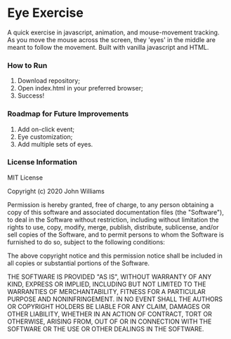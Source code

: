 # Eye Exercise
A quick exercise in javascript, animation, and mouse-movement tracking. As you move the mouse across the screen, they 'eyes' in the middle are meant to follow the movement. Built with vanilla javascript and HTML.

### How to Run
1. Download repository;
2. Open index.html in your preferred browser;
3. Success! 

### Roadmap for Future Improvements
1. Add on-click event;
2. Eye customization;
3. Add multiple sets of eyes.

### License Information
MIT License

Copyright (c) 2020 John Williams

Permission is hereby granted, free of charge, to any person obtaining a copy
of this software and associated documentation files (the "Software"), to deal
in the Software without restriction, including without limitation the rights
to use, copy, modify, merge, publish, distribute, sublicense, and/or sell
copies of the Software, and to permit persons to whom the Software is
furnished to do so, subject to the following conditions:

The above copyright notice and this permission notice shall be included in all
copies or substantial portions of the Software.

THE SOFTWARE IS PROVIDED "AS IS", WITHOUT WARRANTY OF ANY KIND, EXPRESS OR
IMPLIED, INCLUDING BUT NOT LIMITED TO THE WARRANTIES OF MERCHANTABILITY,
FITNESS FOR A PARTICULAR PURPOSE AND NONINFRINGEMENT. IN NO EVENT SHALL THE
AUTHORS OR COPYRIGHT HOLDERS BE LIABLE FOR ANY CLAIM, DAMAGES OR OTHER
LIABILITY, WHETHER IN AN ACTION OF CONTRACT, TORT OR OTHERWISE, ARISING FROM,
OUT OF OR IN CONNECTION WITH THE SOFTWARE OR THE USE OR OTHER DEALINGS IN THE
SOFTWARE.




